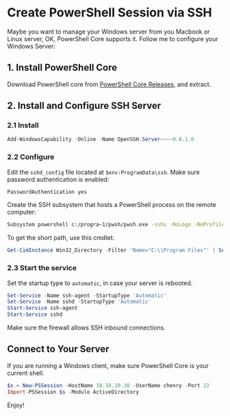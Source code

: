 # Create PowerShell Session via SSH
Maybe you want to manage your Windows server from you Macbook or Linux server, OK, PowerShell Core supports it. Follow me to configure your Windows Server:  
## 1. Install PowerShell Core
Download PowerShell core from [PowerShell Core Releases](https://github.com/PowerShell/PowerShell/releases/latest), and extract.
## 2. Install and Configure SSH Server
### 2.1 Install
```powershell
Add-WindowsCapability -Online -Name OpenSSH.Server~~~~0.0.1.0
```
### 2.2 Configure
Edit the `sshd_config` file located at `$env:ProgramData\ssh`.
Make sure password authentication is enabled:
```bash
PasswordAuthentication yes
```
Create the SSH subsystem that hosts a PowerShell process on the remote computer:
```bash
Subsystem powershell c:/progra~1/pwsh/pwsh.exe -sshs -NoLogo -NoProfile
```
To get the short path, use this cmdlet:
```powershell
Get-CimInstance Win32_Directory -Filter 'Name="C:\\Program Files"' | Select-Object EightDotThreeFileName
```
### 2.3 Start the service
Set the startup type to `automatic`, in case your server is rebooted.
```powershell
Set-Service -Name ssh-agent -StartupType 'Automatic'
Set-Service -Name sshd -StartupType 'Automatic'
Start-Service ssh-agent
Start-Service sshd
```
Make sure the firewall allows SSH inbound connections.

## Connect to Your Server
If you are running a Windows client, make sure PowerShell Core is your current shell.
```powershell
$s = New-PSSession -HostName 10.10.10.38 -UserName chenry -Port 22
Import-PSSession $s -Module ActiveDirectory
```

Enjoy!
